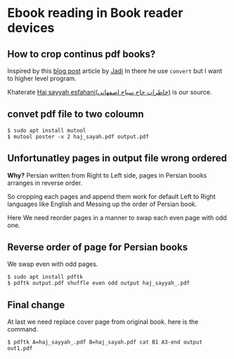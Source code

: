 # Ebook reading in Book reader devices

## How to crop continus pdf books?

Inspired by this [blog post](https://jadi.net/2012/02/linux-convert-pdf-to-one-column/) article by [Jadi](https://github.com/jadijadi) 
In there he use `convert` but I want to higher level program.

Khaterate [Haj sayyah esfahani(خاطرات حاج سیاح اصفهانی)](https://en.wikipedia.org/wiki/Hajj_Sayyah) is our source.

## convet pdf file to two coloumn

```
$ sudo apt install mutool
$ mutool poster -x 2 haj_sayah.pdf output.pdf
```

## Unfortunatley pages in output file wrong ordered

**Why?**
Persian written from Right to Left side, pages in Persian books arranges in reverse order.

So cropping each pages and append them work for default Left to Right languages like English and 
Messing up the order of Persian book.

Here We need reorder pages in a manner to swap each even page with odd one.

## Reverse order of page for Persian books

We swap even with odd pages.

```
$ sudo apt install pdftk
$ pdftk output.pdf shuffle even odd output haj_sayyah_.pdf
```

## Final change
At last we need replace cover page from original book. here is the command.

```
$ pdftk A=haj_sayyah_.pdf B=haj_sayah.pdf cat B1 A3-end output out1.pdf
```

